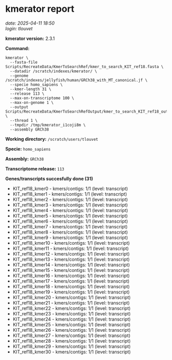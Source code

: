 # kmerator report
*date: 2025-04-11 18:50*  
*login: tlouvet*

**kmerator version:** 2.3.1

**Command:**

```
kmerator \
  --fasta-file Scripts/RecreateData/KmerToSearchRef/kmer_to_search_KIT_ref18.fasta \
  --datadir /scratch/indexes/kmerator/ \
  --genome /scratch/indexes/jellyfish/human/GRCh38_with_MT_canonical.jf \
  --specie homo_sapiens \
  --kmer-length 31 \
  --release 113 \
  --max-on-transcriptome 100 \
  --max-on-genome 1 \
  --output Scripts/RecreateData/KmerToSearchRefOutput/kmer_to_search_KIT_ref18_output \
  --thread 1 \
  --tmpdir /tmp/kmerator_i1coji8m \
  --assembly GRCh38
```

**Working directory:** `/scratch/users/tlouvet`

**Specie:** `homo_sapiens`

**Assembly:** `GRCh38`

**Transcriptome release:** `113`

**Genes/transcripts succesfully done (31)**

- KIT_ref18_kmer0 - kmers/contigs: 1/1 (level: transcript)
- KIT_ref18_kmer1 - kmers/contigs: 1/1 (level: transcript)
- KIT_ref18_kmer2 - kmers/contigs: 1/1 (level: transcript)
- KIT_ref18_kmer3 - kmers/contigs: 1/1 (level: transcript)
- KIT_ref18_kmer4 - kmers/contigs: 1/1 (level: transcript)
- KIT_ref18_kmer5 - kmers/contigs: 1/1 (level: transcript)
- KIT_ref18_kmer6 - kmers/contigs: 1/1 (level: transcript)
- KIT_ref18_kmer7 - kmers/contigs: 1/1 (level: transcript)
- KIT_ref18_kmer8 - kmers/contigs: 1/1 (level: transcript)
- KIT_ref18_kmer9 - kmers/contigs: 1/1 (level: transcript)
- KIT_ref18_kmer10 - kmers/contigs: 1/1 (level: transcript)
- KIT_ref18_kmer11 - kmers/contigs: 1/1 (level: transcript)
- KIT_ref18_kmer12 - kmers/contigs: 1/1 (level: transcript)
- KIT_ref18_kmer13 - kmers/contigs: 1/1 (level: transcript)
- KIT_ref18_kmer14 - kmers/contigs: 1/1 (level: transcript)
- KIT_ref18_kmer15 - kmers/contigs: 1/1 (level: transcript)
- KIT_ref18_kmer16 - kmers/contigs: 1/1 (level: transcript)
- KIT_ref18_kmer17 - kmers/contigs: 1/1 (level: transcript)
- KIT_ref18_kmer18 - kmers/contigs: 1/1 (level: transcript)
- KIT_ref18_kmer19 - kmers/contigs: 1/1 (level: transcript)
- KIT_ref18_kmer20 - kmers/contigs: 1/1 (level: transcript)
- KIT_ref18_kmer21 - kmers/contigs: 1/1 (level: transcript)
- KIT_ref18_kmer22 - kmers/contigs: 1/1 (level: transcript)
- KIT_ref18_kmer23 - kmers/contigs: 1/1 (level: transcript)
- KIT_ref18_kmer24 - kmers/contigs: 1/1 (level: transcript)
- KIT_ref18_kmer25 - kmers/contigs: 1/1 (level: transcript)
- KIT_ref18_kmer26 - kmers/contigs: 1/1 (level: transcript)
- KIT_ref18_kmer27 - kmers/contigs: 1/1 (level: transcript)
- KIT_ref18_kmer28 - kmers/contigs: 1/1 (level: transcript)
- KIT_ref18_kmer29 - kmers/contigs: 1/1 (level: transcript)
- KIT_ref18_kmer30 - kmers/contigs: 1/1 (level: transcript)
